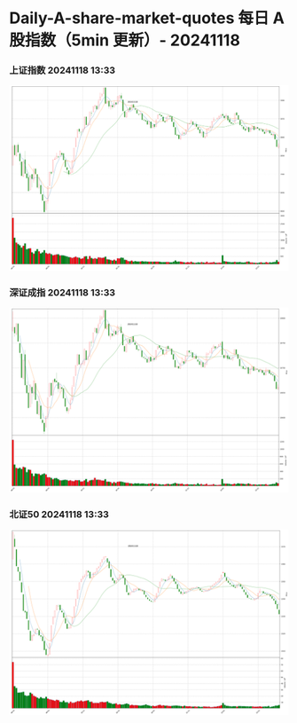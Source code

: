 
# Daily-A-share-market-quotes 每日 A 股指数（5min 更新）- 20241118

### 上证指数 20241118 13:33
![](./fig/2024/11/20241118-sh000001.png)

### 深证成指 20241118 13:33
![](./fig/2024/11/20241118-sz399001.png)

### 北证50 20241118 13:33
![](./fig/2024/11/20241118-bj899050.png)
